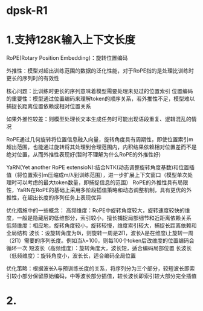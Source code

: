 # dpsk-R1

# 1.支持128K输入上下文长度

RoPE(Rotary Position Embedding)：旋转位置编码

外推性：模型对超出训练范围的数据的泛化性能，对于RoPE指的是处理比训练时更长的序列时的有效性

核心问题：比训练时更长的序列意味着模型需要处理未见过的位置索引
位置编码的重要性：模型通过位置编码来理解token的顺序关系，若外推性不足，模型难以捕捉长距离位置依赖或相对位置关系

如果外推性较差：则模型处理长文本生成任务时可能出现语段重复、逻辑混乱的情况

RoPE通过几何旋转将位置信息融入向量，旋转角度具有周期性，即使位置索引m超出范围，也能通过旋转将其处理到合理范围内，内积结果依赖相对位置差而不是绝对位置，从而外推性表现好(暂时不理解为什么RoPE的外推性好)

YaRN(Yet another RoPE extensioN):结合NTK(动态调整旋转角度基数)和位置插值（将位置索引m压缩成m/λ到训练范围），进一步扩展上下文窗口（模型单次处理时可以考虑的最大token数量，即捕捉信息的范围）
RoPE的外推性具有局限性，YaRN在RoPE的基础上采用多阶段插值策略和动态调整机制，具有更优的外推性，在超出长度的序列任务上表现优异

优化措施中的一些概念：
高频维度：RoPE中旋转角度较大，旋转速度较快的维度，一般是隐藏层的低维部分，索引较小，擅长捕捉局部细节和近距离依赖关系
低频维度：相应地，旋转角度较小，旋转较慢，维度索引较大，捕捉长距离依赖和全局结构
波长：设旋转角度为θi，则旋转一周是2Π，波长λ是在维度i上旋转一周（2Π）需要的序列长度。例如当λ=100，则每100个token后改维度的位置编码会循环一次
短波长（高频维度）：旋转角度大，波长短，适合编码局部位置
长波长（低频维度）：旋转角度小，波长长，适合编码全局位置

优化策略：根据波长λ与预训练长度的关系，将序列分为三个部分，较短波长即索引较小部分保留原始编码，中等波长部分插值，较长波长即索引较大部分完全插值

# 2.

